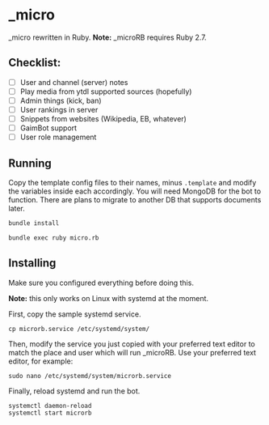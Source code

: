# _micro

_micro rewritten in Ruby.
**Note:** _microRB requires Ruby 2.7.

## Checklist: 

- [ ] User and channel (server) notes
- [ ] Play media from ytdl supported sources (hopefully)
- [ ] Admin things (kick, ban)
- [ ] User rankings in server
- [ ] Snippets from websites (Wikipedia, EB, whatever)
- [ ] GaimBot support
- [ ] User role management

## Running

Copy the template config files to their names, minus `.template` and modify the variables inside each accordingly.
You will need MongoDB for the bot to function. There are plans to migrate to another DB that supports documents later.

```bash
bundle install
```

```bash
bundle exec ruby micro.rb
```

## Installing

Make sure you configured everything before doing this. 

**Note:** this only works on Linux with systemd at the moment.

First, copy the sample systemd service.

`cp microrb.service /etc/systemd/system/`

Then, modify the service you just copied with your preferred text editor to match the place and user which will run _microRB. Use your preferred text editor, for example:

`sudo nano /etc/systemd/system/microrb.service`

Finally, reload systemd and run the bot.

```bash
systemctl daemon-reload
systemctl start microrb
```


